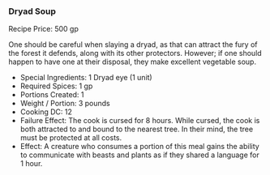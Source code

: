 ### Dryad Soup

Recipe Price: 500 gp

One should be careful when slaying a dryad, as that can attract the fury of the forest it defends, along with its other protectors. However; if one should happen to have one at their disposal, they make excellent vegetable soup.

- ﻿﻿Special Ingredients: 1 Dryad eye (1 unit)
- ﻿﻿Required Spices: 1 gp
- ﻿﻿Portions Created: 1
- ﻿﻿Weight / Portion: 3 pounds
- ﻿﻿Cooking DC: 12
- ﻿﻿Failure Effect: The cook is cursed for 8 hours. While cursed, the cook is both attracted to and bound to the nearest tree. In their mind, the tree must be protected at all costs.
- ﻿﻿Effect: A creature who consumes a portion of this meal gains the ability to communicate with beasts and plants as if they shared a language for 1 hour.
